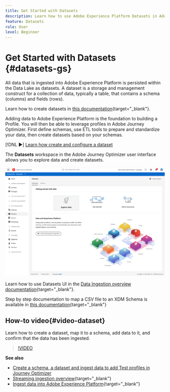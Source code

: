 ```yaml
---
title: Get Started with Datasets
description: Learn how to use Adobe Experience Platform Datasets in Adobe Journey Optimizer
feature: Datasets
role: User
level: Beginner
---
```

# Get Started with Datasets {#datasets-gs}

All data that is ingested into Adobe Experience Platform is persisted within the Data Lake as datasets. A dataset is a storage and management construct for a collection of data, typically a table, that contains a schema (columns) and fields (rows).

Learn how to create datasets in [this documentation](https://experienceleague-review.corp.adobe.com/docs/experience-platform/catalog/datasets/overview.html){target="_blank"}.

Adding data to Adobe Experience Platform is the foundation to building a Profile. You will then be able to leverage profiles in Adobe Journey Optimizer. First define schemas, use ETL tools to prepare and standardize your data, then create datasets based on your schemas.

[!DNL :arrow_forward:] [Learn how create and configure a dataset](#video-dataset)

The **Datasets** workspace in the Adobe Journey Optimizer user interface allows you to explore data and create datasets. 

![](assets/datasets-home.png)

Learn how to use Datasets UI in the [Data Ingestion overview documentation](https://experienceleague.adobe.com/docs/experience-platform/ingestion/home.html){target="_blank"}.

Step by step documentation to map a CSV file to an XDM Schema is available in [this documentation](https://experienceleague.adobe.com/docs/experience-platform/ingestion/tutorials/map-a-csv-file.html){target="_blank"}


## How-to video{#video-dataset}

Learn how to create a dataset, map it to a schema, add data to it, and confirm that the data has been ingested.

>[!VIDEO](https://video.tv.adobe.com/v/334293?quality=12)

**See also**

* [Create a schema, a dataset and ingest data to add Test profiles in Journey Optimizer](building-journeys/creating-test-profiles.md)
* [Streaming ingestion overview](https://experienceleague.adobe.com/docs/experience-platform/ingestion/streaming/overview.html){target="_blank"}
* [Ingest data into Adobe Experience Platform](https://experienceleague.adobe.com/docs/experience-platform/ingestion/tutorials/ingest-batch-data.html?lang=en){target="_blank"}

